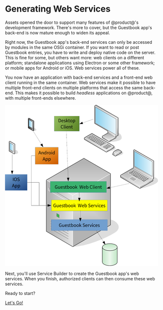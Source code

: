 # Generating Web Services

Assets opened the door to support many features of @product@'s development
framework. There's more to cover, but the Guestbook app's back-end is now mature 
enough to widen its appeal. 

Right now, the Guestbook app's back-end services can only be accessed by modules 
in the same OSGi container. If you want to read or post Guestbook entries, you 
have to write and deploy native code on the server. This is fine for some, but 
others want more: web clients on a different platform; standalone applications 
using Electron or some other framework; or mobile apps for Android or iOS. Web 
services power all of these. 

You now have an application with back-end services and a front-end web client 
running in the same container. Web services make it possible to have multiple 
front-end clients on multiple platforms that access the same back-end. This 
makes it possible to build *headless* applications on @product@, with multiple 
front-ends elsewhere. 

![Figure x: @product@ makes it easy to write multi-client applications.](../../../images/multi-client-application.png)

Next, you'll use Service Builder to create the Guestbook app's web services. 
When you finish, authorized clients can then consume these web services. 

Ready to start? 

<a class="go-link btn btn-primary" href="/develop/tutorials/-/knowledge_base/7-0/creating-remote-services-with-service-builder">Let's Go!<span class="icon-circle-arrow-right"></span></a>
